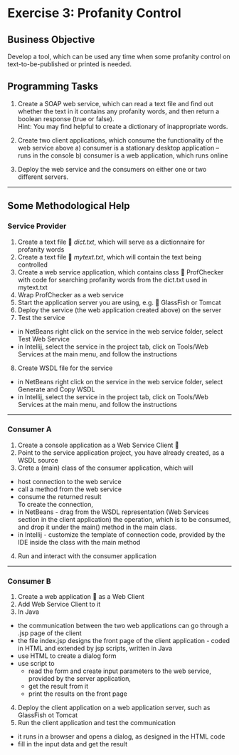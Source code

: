 # Exercise 3: Profanity Control
## Business Objective
Develop a tool, which can be used any time when some profanity control on text-to-be-published or printed is needed.

## Programming Tasks
1. Create a SOAP web service, which can read a text file and find out whether the text in it contains any profanity words, and then return a boolean response (true or false). 
<br>Hint: You may find helpful to create a dictionary of inappropriate words. <br>

2. Create two client applications, which consume the functionality of the web service above
  a) consumer is a stationary desktop application – runs in the console
  b) consumer is a web application, which runs online
3. Deploy the web service and the consumers on either one or two different servers.
***
## Some Methodological Help
### Service Provider
1. Create a text file &#x1F34F; _dict.txt_, which will serve as a dictionnaire for profanity words
2. Create a text file &#x1F34F; _mytext.txt_, which will contain the text being controlled
3. Create a web service application, which contains class &#x1F535; ProfChecker with code for searching profanity words from the dict.txt used in mytext.txt
4. Wrap ProfChecker as a web service 
5. Start the application server you are using, e.g. &#x1F535; GlassFish or Tomcat
6. Deploy the service (the web application created above) on the server
7. Test the service 
- in NetBeans right click on the service in the web service folder, select Test Web Service
- in Intellij, select the service in the project tab, click on Tools/Web Services at the main menu, and follow the instructions
8. Create WSDL file for the service
- in NetBeans right click on the service in the web service folder, select Generate and Copy WSDL
- in Intellij, select the service in the project tab, click on Tools/Web Services at the main menu, and follow the instructions
***
### Consumer A
1. Create a console application as a Web Service Client &#x1F538;
2. Point to the service application project, you have already created, as a WSDL source 
3. Crete a (main) class of the consumer application, which will 
- host connection to the web service
- call a method from the web service
- consume the returned result <br>
To create the connection, 
- in NetBeans - drag from the WSDL representation (Web Services section in the client application) the operation, which is to be consumed, and drop it under the main() method in the main class.
- in Intellij - customize the template of connection code, provided by the IDE inside the class with the main method
4. Run and interact with the consumer application  
***
### Consumer B
1. Create a web application &#x1F539; as a Web Client
2. Add Web Service Client to it
3. In Java 
- the communication between the two web applications can go through a .jsp page of the client
- the file index.jsp designs the front page of the client application - coded in HTML and extended by jsp scripts, written in Java
- use HTML to create a dialog form
- use script to 
  - read the form and create input parameters to the web service, provided by the server application, 
  - get the result from it
  - print the results on the front page
4. Deploy the client application on a web application server, such as GlassFish ot Tomcat
5. Run the client application and test the communication
- it runs in a browser and opens a dialog, as designed in the HTML code
- fill in the input data and get the result

